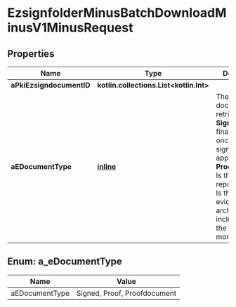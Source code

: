 
# EzsignfolderMinusBatchDownloadMinusV1MinusRequest

## Properties
Name | Type | Description | Notes
------------ | ------------- | ------------- | -------------
**aPkiEzsigndocumentID** | **kotlin.collections.List&lt;kotlin.Int&gt;** |  | 
**aEDocumentType** | [**inline**](#kotlin.collections.List&lt;AEDocumentType&gt;) | The type of document to retrieve.  1. **Signed** Is the final document once all signatures were applied. 2. **Proofdocument** Is the evidence report. 3. **Proof** Is the complete evidence archive including all of the above and more. | 


<a id="kotlin.collections.List<AEDocumentType>"></a>
## Enum: a_eDocumentType
Name | Value
---- | -----
aEDocumentType | Signed, Proof, Proofdocument



